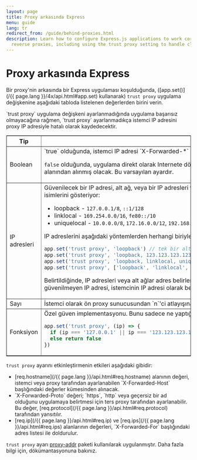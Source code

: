 ```yaml
---
layout: page
title: Proxy arkasında Express
menu: guide
lang: tr
redirect_from: /guide/behind-proxies.html
description: Learn how to configure Express.js applications to work correctly behind
  reverse proxies, including using the trust proxy setting to handle client IP addresses.
---
```

# Proxy arkasında Express

Bir proxy'nin arkasında bir Express uygulaması koşulduğunda, ([app.set()](/{{ page.lang }}/4x/api.html#app.set) kullanarak) `trust proxy` uygulama değişkenine aşağıdaki tabloda listelenen değerlerden birini verin.

<div class="doc-box doc-info" markdown="1">
`trust proxy` uygulama değişkeni ayarlanmadığında uygulama başarısız olmayacağına rağmen, `trust proxy` ayarlanmadıkça istemci IP adresini proxy IP adresiyle hatalı olarak kaydedecektir.
</div>

<table class="doctable" border="1" markdown="1">
  <thead><tr><th>Tip</th><th>Değer</th></tr></thead>
  <tbody>
    <tr>
      <td>Boolean</td>
<td markdown="1">
`true` olduğunda, istemci IP adresi `X-Forwarded-*` başlığında en soldaki giriş olarak değerlendirilir.

`false` olduğunda, uygulama direkt olarak Internete dönük olacak ve istemci IP adresi ise `req.connection.remoteAddress` alanından alınmış olacak. Bu varsayılan ayardır.
</td>
    </tr>
    <tr>
      <td>IP adresleri</td>
<td markdown="1">
Güvenilecek bir IP adresi, alt ağ, veya bir IP adresleri ve alt ağlar dizisi. Aşağıdaki liste önceden yapılandırılmış alt ağlar isimlerini gösteriyor:

* loopback - `127.0.0.1/8`, `::1/128`
* linklocal - `169.254.0.0/16`, `fe80::/10`
* uniquelocal - `10.0.0.0/8`, `172.16.0.0/12`, `192.168.0.0/16`, `fc00::/7`

IP adreslerini aşağıdaki yöntemlerden herhangi biriyle ayarlayabilirsiniz:

```js
app.set('trust proxy', 'loopback') // tek bir alt ağ tanımla
app.set('trust proxy', 'loopback, 123.123.123.123') // bir adres ve bir alt ağ tanımla
app.set('trust proxy', 'loopback, linklocal, uniquelocal') // birden çok alt ağları CVS olarak tanımla
app.set('trust proxy', ['loopback', 'linklocal', 'uniquelocal']) // bir dizi olarak birden çok alt ağ tanımla
```

Belirtildiğinde, IP adresleri veya alt ağlar adres belirleme işleminin dışında bırakılır ve uygulama sunucusuna en yakın güvenilmeyen IP adresi, istemcinin IP adresi olarak belirlenir.

</td>
    </tr>
    <tr>
      <td>Sayı</td>
<td markdown="1">
İstemci olarak ön proxy sunucusundan `n`'ci atlayışına güvenin.
</td>
    </tr>
    <tr>
      <td>Fonksiyon</td>
<td markdown="1">
Özel güven implementasyonu. Bunu sadece ne yaptığınızı biliyorsanız kullanın.


```js
app.set('trust proxy', (ip) => {
  if (ip === '127.0.0.1' || ip === '123.123.123.123') return true // güvenilen IP'ler
  else return false
})
```
</td>
    </tr>
  </tbody>
</table>

`trust proxy` ayarını etkinleştirmenin etkileri aşağıdaki gibidir:

<ul>
  <li markdown="1">[req.hostname](/{{ page.lang }}/api.html#req.hostname) alanının değeri, istemci veya proxy tarafından ayarlanabilen `X-Forwarded-Host` başlığındaki değerler kümesinden alınacak.
  </li>
  <li markdown="1">`X-Forwarded-Proto` değeri; `https`, `http` veya geçersiz bir ad olduğunu uygulamaya belirtmesi için ters proxy tarafından ayarlanabilir. Bu değer, [req.protocol](/{{ page.lang }}/api.html#req.protocol) tarafından yansıtılır.
  </li>
  <li markdown="1">[req.ip](/{{ page.lang }}/api.html#req.ip) ve [req.ips](/{{ page.lang }}/api.html#req.ips) alanlarının değerleri, `X-Forwarded-For` başlığındaki adres listesi ile doldurulur.
  </li>
</ul>

`trust proxy` ayarı [proxy-addr](https://www.npmjs.com/package/proxy-addr) paketi kullanılarak uygulanmıştır. Daha fazla bilgi için, dökümantasyonuna bakınız.
